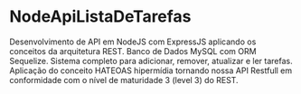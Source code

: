 # NodeApiListaDeTarefas
Desenvolvimento de API em NodeJS com ExpressJS aplicando os conceitos da arquitetura REST. Banco de Dados MySQL com ORM Sequelize. Sistema completo para adicionar, remover, atualizar e ler tarefas. Aplicação do conceito HATEOAS hipermídia tornando nossa API Restfull em conformidade com o nível de maturidade 3 (level 3) do REST.
